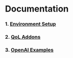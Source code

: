 # Documentation

### 1. [Environment Setup](./assets/md/Getting_Started.md)

### 2. [QoL Addons](./assets/md/Quality_Of_Life.md)

### 3. [OpenAI Examples](./assets/md/OpenAI_Check_List.md)